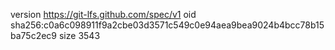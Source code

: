 version https://git-lfs.github.com/spec/v1
oid sha256:c0a6c098911f9a2cbe03d3571c549c0e94aea9bea9024b4bcc78b15ba75c2ec9
size 3543
